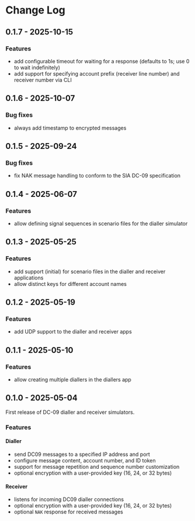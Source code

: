 # Change Log

## 0.1.7 - 2025-10-15

### Features

- add configurable timeout for waiting for a response (defaults to 1s; use 0 to wait indefinitely)
- add support for specifying account prefix (receiver line number) and receiver number via CLI

## 0.1.6 - 2025-10-07

### Bug fixes

- always add timestamp to encrypted messages

## 0.1.5 - 2025-09-24

### Bug fixes

- fix NAK message handling to conform to the SIA DC-09 specification

## 0.1.4 - 2025-06-07

### Features

- allow defining signal sequences in scenario files for the dialler simulator

## 0.1.3 - 2025-05-25

### Features

- add support (initial) for scenario files in the dialler and receiver applications
- allow distinct keys for different account names

## 0.1.2 - 2025-05-19

### Features

- add UDP support to the dialler and receiver apps

## 0.1.1 - 2025-05-10

### Features

- allow creating multiple diallers in the diallers app

## 0.1.0 - 2025-05-04

First release of DC-09 dialler and receiver simulators.

### Features

#### Dialler

- send DC09 messages to a specified IP address and port
- configure message content, account number, and ID token
- support for message repetition and sequence number customization
- optional encryption with a user-provided key (16, 24, or 32 bytes)

#### Receiver

- listens for incoming DC09 dialler connections
- optional encryption with a user-provided key (16, 24, or 32 bytes)
- optional `NAK` response for received messages
